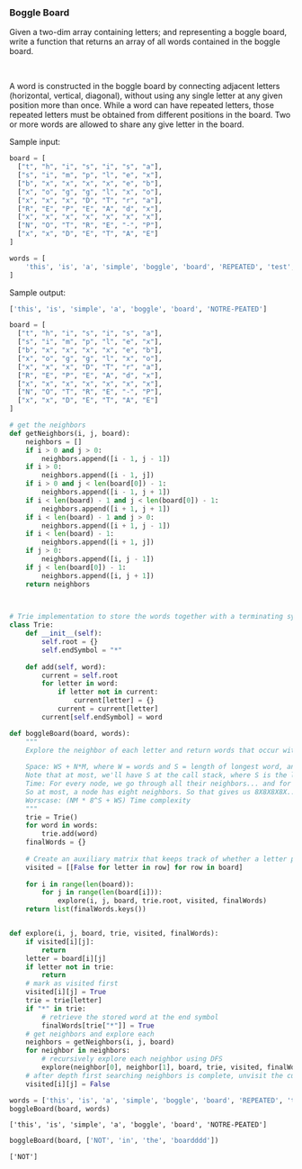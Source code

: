 ### Boggle Board
Given a two-dim array containing letters; and representing a boggle board, write a function that returns an array of all words contained in the boggle board.

&nbsp;

A word is constructed in the boggle board by connecting adjacent letters (horizontal, vertical, diagonal), without using any single letter at any given position more than once. While a word can have repeated letters, those repeated letters must be obtained from different positions in the board. Two or more words are allowed to share any give letter in the board.

Sample input:
```python
board = [
  ["t", "h", "i", "s", "i", "s", "a"],
  ["s", "i", "m", "p", "l", "e", "x"],
  ["b", "x", "x", "x", "x", "e", "b"],
  ["x", "o", "g", "g", "l", "x", "o"],
  ["x", "x", "x", "D", "T", "r", "a"],
  ["R", "E", "P", "E", "A", "d", "x"],
  ["x", "x", "x", "x", "x", "x", "x"],
  ["N", "O", "T", "R", "E", "-", "P"],
  ["x", "x", "D", "E", "T", "A", "E"]
]

words = [
    'this', 'is', 'a', 'simple', 'boggle', 'board', 'REPEATED', 'test', 'not', 'NOTRE-PEATED'
]
```
Sample output:
```python
['this', 'is', 'simple', 'a', 'boggle', 'board', 'NOTRE-PEATED']
```



```python
board = [
  ["t", "h", "i", "s", "i", "s", "a"],
  ["s", "i", "m", "p", "l", "e", "x"],
  ["b", "x", "x", "x", "x", "e", "b"],
  ["x", "o", "g", "g", "l", "x", "o"],
  ["x", "x", "x", "D", "T", "r", "a"],
  ["R", "E", "P", "E", "A", "d", "x"],
  ["x", "x", "x", "x", "x", "x", "x"],
  ["N", "O", "T", "R", "E", "-", "P"],
  ["x", "x", "D", "E", "T", "A", "E"]
]
```


```python
# get the neighbors
def getNeighbors(i, j, board):
    neighbors = []
    if i > 0 and j > 0:
        neighbors.append([i - 1, j - 1])
    if i > 0:
        neighbors.append([i - 1, j])
    if i > 0 and j < len(board[0]) - 1:
        neighbors.append([i - 1, j + 1])
    if i < len(board) - 1 and j < len(board[0]) - 1:
        neighbors.append([i + 1, j + 1])
    if i < len(board) - 1 and j > 0:
        neighbors.append([i + 1, j - 1])
    if i < len(board) - 1:
        neighbors.append([i + 1, j])
    if j > 0:
        neighbors.append([i, j - 1])
    if j < len(board[0]) - 1:
        neighbors.append([i, j + 1])
    return neighbors
        
```


```python

```


```python
# Trie implementation to store the words together with a terminating symbol
class Trie:
    def __init__(self):
        self.root = {}
        self.endSymbol = "*"
    
    def add(self, word):
        current = self.root
        for letter in word:
            if letter not in current:
                current[letter] = {}
            current = current[letter]
        current[self.endSymbol] = word
```


```python
def boggleBoard(board, words):
    """
    Explore the neighbor of each letter and return words that occur within the board.
    
    Space: WS + N*M, where W = words and S = length of longest word, and N * M dimensions of the visited auxiliary matrix
    Note that at most, we'll have S at the call stack, where S is the length of the longest word found in the board.
    Time: For every node, we go through all their neighbors... and for each neighbor, their neighbors as well....
    So at most, a node has eight neighbors. So that gives us 8X8X8X8X...X S-letters... simplified to (8^S)
    Worscase: (NM * 8^S + WS) Time complexity
    """
    trie = Trie()
    for word in words:
        trie.add(word)
    finalWords = {}
    
    # Create an auxiliary matrix that keeps track of whether a letter position in the board is visited
    visited = [[False for letter in row] for row in board]
    
    for i in range(len(board)):
        for j in range(len(board[i])):
            explore(i, j, board, trie.root, visited, finalWords)
    return list(finalWords.keys())


def explore(i, j, board, trie, visited, finalWords):
    if visited[i][j]:
        return
    letter = board[i][j]
    if letter not in trie:
        return
    # mark as visited first
    visited[i][j] = True
    trie = trie[letter]
    if "*" in trie:
        # retrieve the stored word at the end symbol
        finalWords[trie["*"]] = True
    # get neighbors and explore each
    neighbors = getNeighbors(i, j, board)
    for neighbor in neighbors:
        # recursively explore each neighbor using DFS
        explore(neighbor[0], neighbor[1], board, trie, visited, finalWords)
    # after depth first searching neighbors is complete, unvisit the current letter
    visited[i][j] = False    
```


```python
words = ['this', 'is', 'a', 'simple', 'boggle', 'board', 'REPEATED', 'test', 'not', 'NOTRE-PEATED']
boggleBoard(board, words)
```




    ['this', 'is', 'simple', 'a', 'boggle', 'board', 'NOTRE-PEATED']




```python
boggleBoard(board, ['NOT', 'in', 'the', 'boardddd'])
```




    ['NOT']


